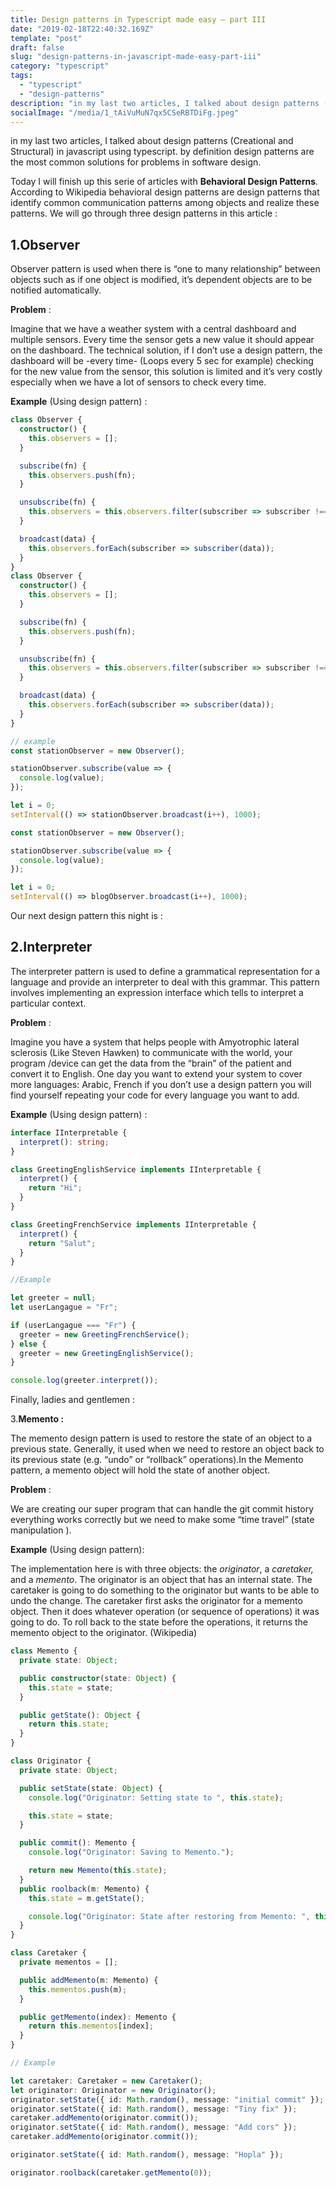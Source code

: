 ```yaml
---
title: Design patterns in Typescript made easy — part III
date: "2019-02-18T22:40:32.169Z"
template: "post"
draft: false
slug: "design-patterns-in-javascript-made-easy-part-iii"
category: "typescript"
tags:
  - "typescript"
  - "design-patterns"
description: "in my last two articles, I talked about design patterns (Creational and Structural) in javascript using typescript..."
socialImage: "/media/1_tAiVuMuN7qx5CSeRBTDiFg.jpeg"
---
```


in my last two articles, I talked about design patterns (Creational and Structural) in javascript using typescript. by definition design patterns are the most common solutions for problems in software design.

Today I will finish up this serie of articles with **Behavioral Design Patterns**. According to Wikipedia behavioral design patterns are design patterns that identify common communication patterns among objects and realize these patterns. We will go through three design patterns in this article :

## 1.Observer

Observer pattern is used when there is “one to many relationship” between objects such as if one object is modified, it’s dependent objects are to be notified automatically.

**Problem** :

Imagine that we have a weather system with a central dashboard and multiple sensors. Every time the sensor gets a new value it should appear on the dashboard. The technical solution, if I don’t use a design pattern, the dashboard will be -every time- (Loops every 5 sec for example) checking for the new value from the sensor, this solution is limited and it’s very costly especially when we have a lot of sensors to check every time.

**Example** (Using design pattern) :

```ts
class Observer {
  constructor() {
    this.observers = [];
  }

  subscribe(fn) {
    this.observers.push(fn);
  }

  unsubscribe(fn) {
    this.observers = this.observers.filter(subscriber => subscriber !== fn);
  }

  broadcast(data) {
    this.observers.forEach(subscriber => subscriber(data));
  }
}
class Observer {
  constructor() {
    this.observers = [];
  }

  subscribe(fn) {
    this.observers.push(fn);
  }

  unsubscribe(fn) {
    this.observers = this.observers.filter(subscriber => subscriber !== fn);
  }

  broadcast(data) {
    this.observers.forEach(subscriber => subscriber(data));
  }
}

// example
const stationObserver = new Observer();

stationObserver.subscribe(value => {
  console.log(value);
});

let i = 0;
setInterval(() => stationObserver.broadcast(i++), 1000);

const stationObserver = new Observer();

stationObserver.subscribe(value => {
  console.log(value);
});

let i = 0;
setInterval(() => blogObserver.broadcast(i++), 1000);
```

Our next design pattern this night is :

## 2.Interpreter

The interpreter pattern is used to define a grammatical representation for a language and provide an interpreter to deal with this grammar. This pattern involves implementing an expression interface which tells to interpret a particular context.

**Problem** :

Imagine you have a system that helps people with Amyotrophic lateral sclerosis (Like Steven Hawken) to communicate with the world, your program /device can get the data from the “brain” of the patient and convert it to English. One day you want to extend your system to cover more languages: Arabic, French if you don’t use a design pattern you will find yourself repeating your code for every language you want to add.

**Example** (Using design pattern) :

```ts
interface IInterpretable {
  interpret(): string;
}

class GreetingEnglishService implements IInterpretable {
  interpret() {
    return "Hi";
  }
}

class GreetingFrenchService implements IInterpretable {
  interpret() {
    return "Salut";
  }
}

//Example

let greeter = null;
let userLangague = "Fr";

if (userLangague === "Fr") {
  greeter = new GreetingFrenchService();
} else {
  greeter = new GreetingEnglishService();
}

console.log(greeter.interpret());
```

Finally, ladies and gentlemen :

3.**Memento :**

The memento design pattern is used to restore the state of an object to a previous state. Generally, it used when we need to restore an object back to its previous state (e.g. “undo” or “rollback” operations).In the Memento pattern, a memento object will hold the state of another object.

**Problem** :

We are creating our super program that can handle the git commit history everything works correctly but we need to make some “time travel” (state manipulation ).

**Example** (Using design pattern):

The implementation here is with three objects: the _originator_, a _caretaker,_ and a _memento_. The originator is an object that has an internal state. The caretaker is going to do something to the originator but wants to be able to undo the change. The caretaker first asks the originator for a memento object. Then it does whatever operation (or sequence of operations) it was going to do. To roll back to the state before the operations, it returns the memento object to the originator. (Wikipedia)

```ts
class Memento {
  private state: Object;

  public constructor(state: Object) {
    this.state = state;
  }

  public getState(): Object {
    return this.state;
  }
}

class Originator {
  private state: Object;

  public setState(state: Object) {
    console.log("Originator: Setting state to ", this.state);

    this.state = state;
  }

  public commit(): Memento {
    console.log("Originator: Saving to Memento.");

    return new Memento(this.state);
  }
  public roolback(m: Memento) {
    this.state = m.getState();

    console.log("Originator: State after restoring from Memento: ", this.state);
  }
}

class Caretaker {
  private mementos = [];

  public addMemento(m: Memento) {
    this.mementos.push(m);
  }

  public getMemento(index): Memento {
    return this.mementos[index];
  }
}

// Example

let caretaker: Caretaker = new Caretaker();
let originator: Originator = new Originator();
originator.setState({ id: Math.random(), message: "initial commit" });
originator.setState({ id: Math.random(), message: "Tiny fix" });
caretaker.addMemento(originator.commit());
originator.setState({ id: Math.random(), message: "Add cors" });
caretaker.addMemento(originator.commit());

originator.setState({ id: Math.random(), message: "Hopla" });

originator.roolback(caretaker.getMemento(0));
```
